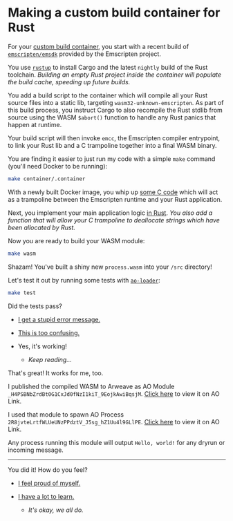 # Making a custom build container for Rust

For your [custom build container](./container), you start with a recent build of [`emscripten/emsdk`](https://hub.docker.com/r/emscripten/emsdk) provided by the Emscripten project.

You use [`rustup`](https://rustup.rs/) to install Cargo and the latest `nightly` build of the Rust toolchain. _Building an empty Rust project inside the container will populate the build cache, speeding up future builds._

You add a build script to the container which will compile all your Rust source files into a static lib, targeting `wasm32-unknown-emscripten`. As part of this build process, you instruct Cargo to also recompile the Rust stdlib from source using the WASM `$abort()` function to handle any Rust panics that happen at runtime.

Your build script will then invoke `emcc`, the Emscripten compiler entrypoint, to link your Rust lib and a C trampoline together into a final WASM binary.

You are finding it easier to just run my code with a simple `make` command (you'll need Docker to be running):

```sh
make container/.container
```

With a newly built Docker image, you whip up [some C code](./src/process.c) which will act as a trampoline between the Emscripten runtime and your Rust application.

Next, you implement your main application logic [in Rust](./src/process.rs). _You also add a function that will allow your C trampoline to deallocate strings which have been allocated by Rust._

Now you are ready to build your WASM module:

```sh
make wasm
```

Shazam! You've built a shiny new `process.wasm` into your `/src` directory!

Let's test it out by running some tests with [`ao-loader`](https://www.npmjs.com/package/@permaweb/ao-loader):

```sh
make test
```

Did the tests pass?

* [I get a stupid error message.](../../ERROR.md)

* [This is too confusing.](../../ABORT.md)

* Yes, it's working!
  - _Keep reading..._

That's great! It works for me, too. 

I published the compiled WASM to Arweave as AO Module `_H4PSBNbZrdBt0G1CxJd0fNzI1kiT_9EojkAwiBqsjM`. [Click here](https://www.ao.link/#/module/_H4PSBNbZrdBt0G1CxJd0fNzI1kiT_9EojkAwiBqsjM) to view it on AO Link.

I used that module to spawn AO Process `2R8jvteLrtfWLUeUNzPPdztV_J5sg_hZ1Uu4l9GLlPE`. [Click here](https://www.ao.link/#/entity/2R8jvteLrtfWLUeUNzPPdztV_J5sg_hZ1Uu4l9GLlPE) to view it on AO Link.

Any process running this module will output `Hello, world!` for any dryrun or incoming message.

---

You did it! How do you feel?

* [I feel proud of myself.](../../SUCCESS.md)

* [I have a lot to learn.](../../SUCCESS.md)
  - _It's okay, we all do._
